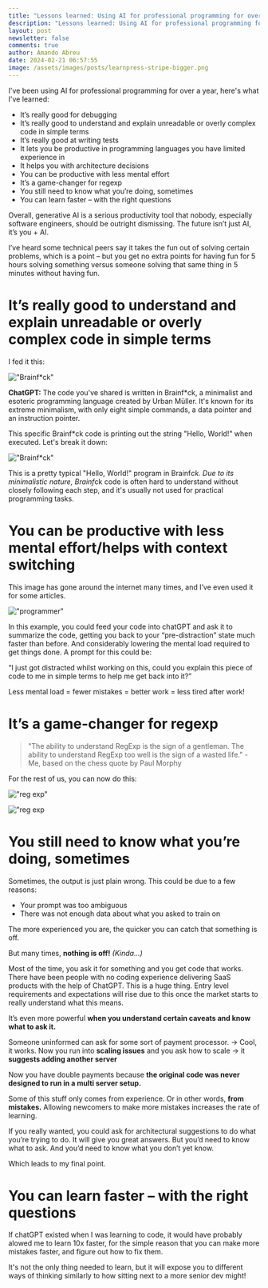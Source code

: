 ```yaml
---
title: "Lessons learned: Using AI for professional programming for over a year"
description: "Lessons learned: Using AI for professional programming for over a year"
layout: post
newsletter: false
comments: true
author: Amando Abreu
date: 2024-02-21 06:57:55
image: /assets/images/posts/learnpress-stripe-bigger.png
---
```

I've been using AI for professional programming for over a year, here's what I've learned:

* It’s really good for debugging
* It’s really good to understand and explain unreadable or overly complex code in simple terms
* It’s really good at writing tests
* It lets you be productive in programming languages you have limited experience in
* It helps you with architecture decisions
* You can be productive with less mental effort
* It’s a game-changer for regexp
* You still need to know what you’re doing, sometimes
* You can learn faster – with the right questions

Overall, generative AI is a serious productivity tool that nobody, especially software engineers, should be outright dismissing. The future isn’t just AI, it’s you + AI.

I’ve heard some technical peers say it takes the fun out of solving certain problems, which is a point – but you get no extra points for having fun for 5 hours solving something versus someone solving that same thing in 5 minutes without having fun.

# It’s really good to understand and explain unreadable or overly complex code in simple terms
I fed it this:

!["Brainf*ck"](/assets/images/bf.jpeg)

**ChatGPT:** The code you've shared is written in Brainf*ck, a minimalist and esoteric programming language created by Urban Müller. It's known for its extreme minimalism, with only eight simple commands, a data pointer and an instruction pointer.

This specific Brainf*ck code is printing out the string "Hello, World!" when executed. Let's break it down:

!["Brainf*ck"](/assets/images/bfexplained.jpeg)

This is a pretty typical "Hello, World!" program in Brainf*ck. Due to its minimalistic nature, Brainf*ck code is often hard to understand without closely following each step, and it's usually not used for practical programming tasks.


# You can be productive with less mental effort/helps with context switching

This image has gone around the internet many times, and I’ve even used it for some articles.

!["programmer"](/assets/images/p.jpeg)

In this example, you could feed your code into chatGPT and ask it to summarize the code, getting you back to your “pre-distraction” state much faster than before. And considerably lowering the mental load required to get things done. A prompt for this could be:

“I just got distracted whilst working on this, could you explain this piece of code to me in simple terms to help me get back into it?”

Less mental load = fewer mistakes = better work = less tired after work!

# It’s a game-changer for regexp

>"The ability to understand RegExp is the sign of a gentleman. The ability to understand RegExp too well is the sign of a wasted life." - Me, based on the chess quote by Paul Morphy

For the rest of us, you can now do this:

!["reg exp"](/assets/images/regexpq.jpeg)

!["reg exp](/assets/images/regexpq.jpeg)

# You still need to know what you’re doing, sometimes

Sometimes, the output is just plain wrong. This could be due to a few reasons:

* Your prompt was too ambiguous
* There was not enough data about what you asked to train on

The more experienced you are, the quicker you can catch that something is off.

But many times, **nothing is off!** *(Kinda...)*

Most of the time, you ask it for something and you get code that works. There have been people with no coding experience delivering SaaS products with the help of ChatGPT. This is a huge thing. Entry level requirements and expectations will rise due to this once the market starts to really understand what this means.

It’s even more powerful **when you understand certain caveats and know what to ask it.**

Someone uninformed can ask for some sort of payment processor. -> Cool, it works.
Now you run into **scaling issues** and you ask how to scale -> it **suggests adding another server**

Now you have double payments because **the original code was never designed to run in a multi server setup.**

Some of this stuff only comes from experience. Or in other words, **from mistakes.** Allowing newcomers to make more mistakes increases the rate of learning.

If you really wanted, you could ask for architectural suggestions to do what you’re trying to do. It will give you great answers. But you’d need to know what to ask. And you’d need to know what you don’t yet know.

Which leads to my final point.

# You can learn faster – with the right questions

If chatGPT existed when I was learning to code, it would have probably alowed me to learn 10x faster, for the simple reason that you can make more mistakes faster, and figure out how to fix them.

It's not the only thing needed to learn, but it will expose you to different ways of thinking similarly to how sitting next to a more senior dev might!
